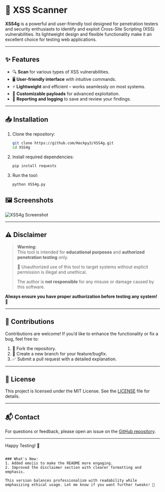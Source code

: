 # 🚀 XSS Scanner 

**XSS4g** is a powerful and user-friendly tool designed for penetration testers and security enthusiasts to identify and exploit Cross-Site Scripting (XSS) vulnerabilities. Its lightweight design and flexible functionality make it an excellent choice for testing web applications.

---

## ✨ Features

- 🔍 **Scan** for various types of XSS vulnerabilities.
- 🖥️ **User-friendly interface** with intuitive commands.
- ⚡ **Lightweight** and efficient – works seamlessly on most systems.
- 🎯 **Customizable payloads** for advanced exploitation.
- 📄 **Reporting and logging** to save and review your findings.

---

## 📥 Installation

1. Clone the repository:
   ```bash
   git clone https://github.com/Hackpy3/XSS4g.git
   cd XSS4g
   ```

2. Install required dependencies:
   ```bash
   pip install requests
   ```

3. Run the tool:
   ```bash
   python XSS4g.py
   ```


## 🖼️ Screenshots

![XSS4g Screenshot](https://via.placeholder.com/800x400?text=Add+a+tool+demo+image+here)

---

## ⚠️ Disclaimer

> **Warning:**  
> This tool is intended for **educational purposes** and **authorized penetration testing** only.  
> 
> 🚫 Unauthorized use of this tool to target systems without explicit permission is illegal and unethical.  
> 
> The author is **not responsible** for any misuse or damage caused by this software.  

**Always ensure you have proper authorization before testing any system!** 🙏

---

## 🤝 Contributions

Contributions are welcome! If you’d like to enhance the functionality or fix a bug, feel free to:

1. 🍴 Fork the repository.
2. 🌿 Create a new branch for your feature/bugfix.
3. ✅ Submit a pull request with a detailed explanation.

---

## 📜 License

This project is licensed under the MIT License. See the [LICENSE](LICENSE) file for details.

---

## 📬 Contact

For questions or feedback, please open an issue on the [GitHub repository](https://github.com/Hackpy3/XSS4g/issues).

---

Happy Testing! 🎯
```

### What's New:
1. Added emojis to make the README more engaging.
2. Improved the disclaimer section with clearer formatting and emphasis.

This version balances professionalism with readability while emphasizing ethical usage. Let me know if you want further tweaks! 🚀

